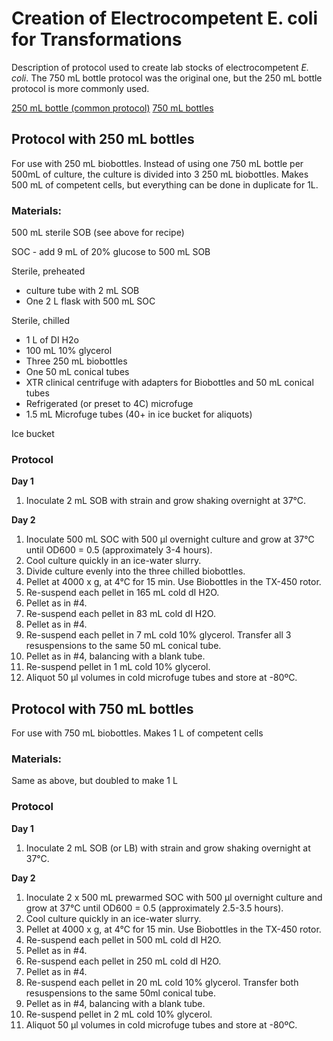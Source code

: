 # Creation of Electrocompetent E. coli for Transformations

Description of protocol used to create lab stocks of electrocompetent *E. coli*.
The 750 mL bottle protocol was the original one, but the 250 mL bottle protocol is more commonly used.

[250 mL bottle (common protocol)](#protocol-with-250-ml-bottles)
[750 mL bottles](#protocol-with-750-ml-bottles)

## Protocol with 250 mL bottles

For use with 250 mL biobottles. 
Instead of using one 750 mL bottle per 500mL of culture, the culture is divided into 3 250 mL biobottles.
Makes 500 mL of competent cells, but everything can be done in duplicate for 1L.

### Materials: 

500 mL sterile SOB (see above for recipe)

SOC - add 9 mL of 20% glucose to 500 mL SOB

Sterile, preheated
- culture tube with 2 mL SOB
- One 2 L flask with 500 mL SOC

Sterile, chilled
- 1 L of DI H2o
- 100 mL 10% glycerol
- Three 250 mL biobottles
- One 50 mL conical tubes
- XTR clinical centrifuge with adapters for Biobottles and 50 mL conical tubes
- Refrigerated (or preset to 4C) microfuge
- 1.5 mL Microfuge tubes (40+ in ice bucket for aliquots)

Ice bucket

### Protocol

**Day 1**
1. Inoculate 2 mL SOB with strain and grow shaking overnight at 37°C.

**Day 2**
1. Inoculate 500 mL SOC with 500 μl overnight culture and grow at 37°C until OD600 = 0.5 (approximately 3-4 hours).
2. Cool culture quickly in an ice-water slurry.
3. Divide culture evenly into the three chilled biobottles.
4. Pellet at 4000 x g, at 4°C for 15 min.  Use Biobottles in the TX-450 rotor.
5. Re-suspend each pellet in 165 mL cold dI H2O.
6. Pellet as in #4.
7. Re-suspend each pellet in 83 mL cold dI H2O.
8. Pellet as in #4.
9. Re-suspend each pellet in 7 mL cold 10% glycerol.  Transfer all 3 resuspensions to the same 50 mL conical tube.
10. Pellet as in #4, balancing with a blank tube.
11. Re-suspend pellet in 1 mL cold 10% glycerol.
12. Aliquot 50 μl volumes in cold microfuge tubes and store at -80ºC.


## Protocol with 750 mL bottles

For use with 750 mL biobottles. Makes 1 L of competent cells

### Materials:
Same as above, but doubled to make 1 L 

### Protocol

**Day 1**
1. Inoculate 2 mL SOB (or LB) with strain and grow shaking overnight at 37°C.

**Day 2**
1. Inoculate 2 x 500 mL prewarmed SOC with 500 μl overnight culture and grow at 37°C until OD600 = 0.5 (approximately 2.5-3.5 hours).
2. Cool culture quickly in an ice-water slurry.
3. Pellet at 4000 x g, at 4°C for 15 min.  Use Biobottles in the TX-450 rotor.
4. Re-suspend each pellet in 500 mL cold dI H2O.
5. Pellet as in #4.
6. Re-suspend each pellet in 250 mL cold dI H2O.
7. Pellet as in #4.
8. Re-suspend each pellet in 20 mL cold 10% glycerol.  Transfer both resuspensions to the same 50ml conical tube.
9. Pellet as in #4, balancing with a blank tube.
10. Re-suspend pellet in 2 mL cold 10% glycerol.
11. Aliquot 50 μl volumes in cold microfuge tubes and store at -80ºC.



